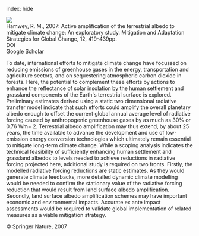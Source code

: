 index: hide

<div class="Citation">
    <div class="Citation-thumb CitationThumb-linked"  data-href="https://doi.org/10.1007/s11027-005-9024-3">
      <img src="https://static.claimspace.cloud/climate-study-static/refs/thumbs/7/Hamwey_2007-thumb.png" />
    </div>

  <div class="Citation-body">
    <div class="Citation-text">Hamwey, R. M., 2007: Active amplification of the terrestrial albedo to mitigate climate change: An exploratory study. <span class="Article-journal">Mitigation and Adaptation Strategies for Global Change, </span><span class="Article-volume">12, </span>419-439pp.</div>
    <div class="Citation-links">
      <div class="CitationLink" data-href="https://doi.org/10.1007/s11027-005-9024-3">
        <div class="CitationLink-icon CitationLink-Doi"></div>
        <div class="CitationLink-text">DOI</div>
      </div>
      <div class="CitationLink" data-href="https://scholar.google.com/scholar?q=10.1007/s11027-005-9024-3">
        <div class="CitationLink-icon CitationLink-Scholar"></div>
        <div class="CitationLink-text">Google Scholar</div>
      </div>
    </div>
  </div>
</div>

To date, international efforts to mitigate climate change have focussed on reducing emissions of greenhouse gases in the energy, transportation and agriculture sectors, and on sequestering atmospheric carbon dioxide in forests. Here, the potential to complement these efforts by actions to enhance the reflectance of solar insolation by the human settlement and grassland components of the Earth's terrestrial surface is explored. Preliminary estimates derived using a static two dimensional radiative transfer model indicate that such efforts could amplify the overall planetary albedo enough to offset the current global annual average level of radiative forcing caused by anthropogenic greenhouse gases by as much as 30% or 0.76 Wm− 2. Terrestrial albedo amplification may thus extend, by about 25 years, the time available to advance the development and use of low-emission energy conversion technologies which ultimately remain essential to mitigate long-term climate change. While a scoping analysis indicates the technical feasibility of sufficiently enhancing human settlement and grassland albedos to levels needed to achieve reductions in radiative forcing projected here, additional study is required on two fronts. Firstly, the modelled radiative forcing reductions are static estimates. As they would generate climate feedbacks, more detailed dynamic climate modelling would be needed to confirm the stationary value of the radiative forcing reduction that would result from land surface albedo amplification. Secondly, land surface albedo amplification schemes may have important economic and environmental impacts. Accurate ex ante impact assessments would be required to validate global implementation of related measures as a viable mitigation strategy.

<div class="Citation-copy">
&copy; Springer Nature, 2007
</div>